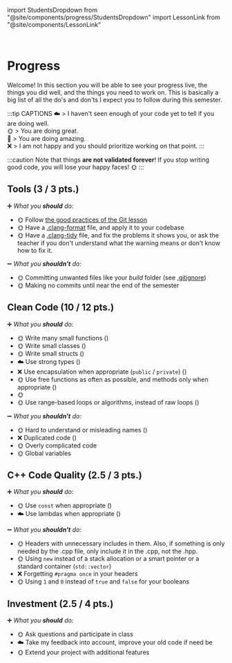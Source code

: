 import StudentsDropdown from "@site/components/progress/StudentsDropdown"
import LessonLink from "@site/components/LessonLink"

<StudentsDropdown/>

<br/>

# Progress

Welcome! In this section you will be able to see your progress live, the things you did well, and the things you need to work on. This is basically a big list of all the do's and don'ts I expect you to follow during this semester.

:::tip CAPTIONS
☁️ > I haven't seen enough of your code yet to tell if you are doing well.<br/>
🌞 > You are doing great.<br/>
🌈 > You are doing amazing.<br/>
❌ > I am not happy and you should prioritize working on that point.
:::

:::caution
Note that things **are not validated forever**! If you stop writing good code, you will lose your  happy faces! 🌞
:::

## Tools (3 / 3 pts.)

➕ *What you **should** do:*

- 🌞 Follow [the good practices of the Git lesson](/lessons/git#good-practices)
- 🌞 Have a [.clang-format](/lessons/formatting-tool/) file, and apply it to your codebase
- 🌞 Have a [.clang-tidy](/lessons/static-analysers/) file, and fix the problems it shows you, or ask the teacher if you don't understand what the warning means or don't know how to fix it.

➖ *What you **shouldn't** do:*

- 🌞 Committing unwanted files like your *build* folder (see [.gitignore](/lessons/git#gitignore))
- 🌞 Making no commits until near the end of the semester

## Clean Code (10 / 12 pts.)

➕ *What you **should** do:*

- 🌞 Write many small functions (<LessonLink slug="write-small-functions"/>)
- 🌞 Write small classes (<LessonLink slug="design-cohesive-classes"/>)
- 🌞 Write small structs (<LessonLink slug="use-structs-to-group-data"/>)
- ☁️ Use strong types (<LessonLink slug="strong-types"/>)
- ❌ Use encapsulation when appropriate (`public` / `private`) (<LessonLink slug="design-cohesive-classes"/>)
- 🌞 Use free functions as often as possible, and methods only when appropriate (<LessonLink slug="prefer-free-functions"/>)
- 🌞 <LessonLink slug="minimize-dependencies"/>
- 🌞 Use range-based loops or algorithms, instead of raw loops (<LessonLink slug="stl-algorithms"/>)

➖ *What you **shouldn't** do:*

- 🌞 Hard to understand or misleading names (<LessonLink slug="naming"/>)
- ❌ Duplicated code (<LessonLink slug="dry-dont-repeat-yourself"/>)
- 🌞 Overly complicated code
- 🌞 Global variables

## C++ Code Quality (2.5 / 3 pts.)

➕ *What you **should** do:*

- 🌞 Use `const` when appropriate (<LessonLink slug="const"/>)
- ☁️ Use lambdas when appropriate (<LessonLink slug="lambda"/>)

➖ *What you **shouldn't** do:*

- 🌞 Headers with unnecessary includes in them. Also, if something is only needed by the .cpp file, only include it in the .cpp, not the .hpp.
- 🌞 Using `new` instead of a stack allocation or a smart pointer or a standard container (`std::vector`)
- ❌ Forgetting `#pragma once` in your headers
- 🌞 Using `1` and `0` instead of `true` and `false` for your booleans

## Investment (2.5 / 4 pts.)

➕ *What you **should** do:*

- 🌞 Ask questions and participate in class
- ☁️ Take my feedback into account, improve your old code if need be
- 🌞 Extend your project with additional features
